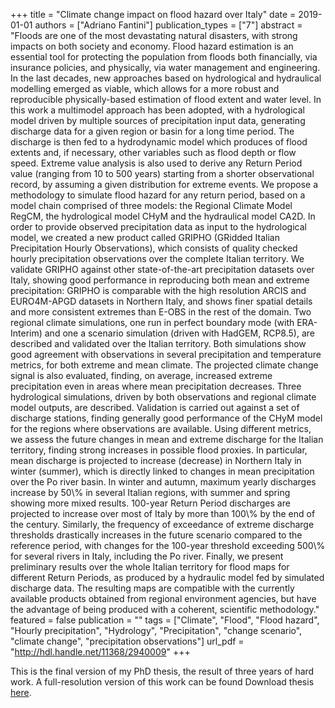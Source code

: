 +++
title = "Climate change impact on flood hazard over Italy"
date = 2019-01-01
authors = ["Adriano Fantini"]
publication_types = ["7"]
abstract = "Floods are one of the most devastating natural disasters, with strong impacts on both society and economy. Flood hazard estimation is an essential tool for protecting the population from floods both financially, via insurance policies, and physically, via water management and engineering. In the last decades, new approaches based on hydrological and hydraulical modelling emerged as viable, which allows for a more robust and reproducible physically-based estimation of flood extent and water level. In this work a multimodel approach has been adopted, with a hydrological model driven by multiple sources of precipitation input data, generating discharge data for a given region or basin for a long time period. The discharge is then fed to a hydrodynamic model which produces of flood extents and, if necessary, other variables such as flood depth or flow speed. Extreme value analysis is also used to derive any Return Period value (ranging from 10 to 500 years) starting from a shorter observational record, by assuming a given distribution for extreme events. We propose a methodology to simulate flood hazard for any return period, based on a model chain comprised of three models: the Regional Climate Model RegCM, the hydrological model CHyM and the hydraulical model CA2D. In order to provide observed precipitation data as input to the hydrological model, we created a new product called GRIPHO (GRidded Italian Precipitation Hourly Observations), which consists of quality checked hourly precipitation observations over the complete Italian territory. We validate GRIPHO against other state-of-the-art precipitation datasets over Italy, showing good performance in reproducing both mean and extreme precipitation: GRIPHO is comparable with the high resolution ARCIS and EURO4M-APGD datasets in Northern Italy, and shows finer spatial details and more consistent extremes than E-OBS in the rest of the domain. Two regional climate simulations, one run in perfect boundary mode (with ERA-Interim) and one a scenario simulation (driven with HadGEM, RCP8.5), are described and validated over the Italian territory. Both simulations show good agreement with observations in several precipitation and temperature metrics, for both extreme and mean climate. The projected climate change signal is also evaluated, finding, on average, increased extreme precipitation even in areas where mean precipitation decreases. Three hydrological simulations, driven by both observations and regional climate model outputs, are described. Validation is carried out against a set of discharge stations, finding generally good performance of the CHyM model for the regions where observations are available. Using different metrics, we assess the future changes in mean and extreme discharge for the Italian territory, finding strong increases in possible flood proxies. In particular, mean discharge is projected to increase (decrease) in Northern Italy in winter (summer), which is directly linked to changes in mean precipitation over the Po river basin. In winter and autumn, maximum yearly discharges increase by 50\\% in several Italian regions, with summer and spring showing more mixed results. 100-year Return Period discharges are projected to increase over most of Italy by more than 100\\% by the end of the century. Similarly, the frequency of exceedance of extreme discharge thresholds drastically increases in the future scenario compared to the reference period, with changes for the 100-year threshold exceeding 500\\% for several rivers in Italy, including the Po river. Finally, we present preliminary results over the whole Italian territory for flood maps for different Return Periods, as produced by a hydraulic model fed by simulated discharge data. The resulting maps are compatible with the currently available products obtained from regional environment agencies, but have the advantage of being produced with a coherent, scientific methodology."
featured = false
publication = ""
tags = ["Climate", "Flood", "Flood hazard", "Hourly precipitation", "Hydrology", "Precipitation", "change scenario", "climate change", "precipitation observations"]
url_pdf = "http://hdl.handle.net/11368/2940009"
+++

This is the final version of my PhD thesis, the result of three years of hard work. A full-resolution version of this work can be found Download thesis [here](http://users.ictp.it/~afantini/PhD_thesis/PhD_thesis_final_15feb2019.pdf).

